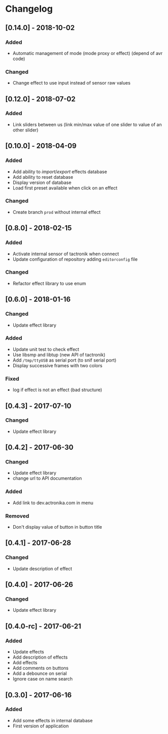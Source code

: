 # Changelog

## [0.14.0] - 2018-10-02
### Added
- Automatic management of mode (mode proxy or effect) (depend of avr code)

### Changed
- Change effect to use input instead of sensor raw values

## [0.12.0] - 2018-07-02
### Added
- Link sliders between us (link min/max value of one slider to value of
an other slider)

## [0.10.0] - 2018-04-09
### Added
- Add ability to *import*/*export* effects database
- Add ability to reset database
- Display version of database
- Load first preset available when click on an effect
### Changed
- Create branch `prod` without internal effect

## [0.8.0] - 2018-02-15
### Added
- Activate internal sensor of tactronik when connect
- Update configuration of repository adding `editorconfig` file
### Changed
- Refactor effect library to use enum

## [0.6.0] - 2018-01-16
### Changed
- Update effect library
### Added
- Update unit test to check effect
- Use libsmp and libtup (new API of tactronik)
- Add `/tmp/ttyUSB` as serial port (to snif serial port)
- Display successive frames with two colors
### Fixed
- log if effect is not an effect (bad structure)

## [0.4.3] - 2017-07-10
### Changed
- Update effect library

## [0.4.2] - 2017-06-30
### Changed
- Update effect library
- change url to API documentation
### Added
- Add link to dev.actronika.com in menu
### Removed
- Don't display value of button in button title

## [0.4.1] - 2017-06-28
### Changed
- Update description of effect

## [0.4.0] - 2017-06-26
### Changed
- Update effect library

## [0.4.0-rc] - 2017-06-21
### Added
- Update effects
- Add description of effects
- Add effects
- Add comments on buttons
- Add a debounce on serial
- Ignore case on name search

## [0.3.0] - 2017-06-16
### Added
- Add some effects in internal database
- First version of application

